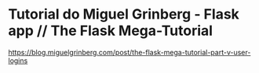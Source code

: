# Tutorial do Miguel Grinberg - Flask app // The Flask Mega-Tutorial 

https://blog.miguelgrinberg.com/post/the-flask-mega-tutorial-part-v-user-logins

